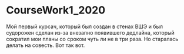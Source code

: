 # CourseWork1_2020
Мой первый курсач, который был создан в стенах ВШЭ и был судорожен сделан из-за внезапно появившего дедлайна, который сократил мои планы со сроком чуть ли не в три раза. Но старалась делать на совесть. Вот так вот.
